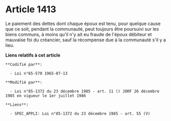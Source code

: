 # Article 1413

Le paiement des dettes dont chaque époux est tenu, pour quelque cause que ce soit, pendant la communauté, peut toujours être
poursuivi sur les biens communs, à moins qu'il n'y ait eu fraude de l'époux débiteur et mauvaise foi du créancier, sauf la
récompense due à la communauté s'il y a lieu.

**Liens relatifs à cet article**

	**Codifié par**:

	  - Loi n°65-570 1965-07-13

	**Modifié par**:

	  - Loi n°85-1372 du 23 décembre 1985 - art. 11 () JORF 26 décembre 1985 en vigueur le 1er juillet 1986

	**Liens**:

	  - SPEC_APPLI: Loi n°85-1372 du 23 décembre 1985 - art. 55 (V)
